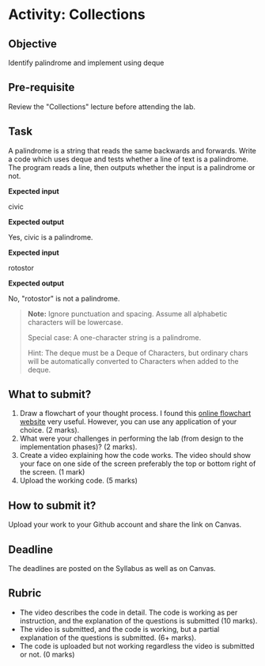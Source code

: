 # Activity: Collections

## Objective

Identify palindrome and implement using deque 

## Pre-requisite

Review the "Collections" lecture before attending the lab. 

## Task

A palindrome is a string that reads the same backwards and forwards. Write a code which uses deque and tests whether a line of text is a palindrome. 
The program reads a line, then outputs whether the input is a palindrome or not.

__Expected input__

civic

__Expected output__

Yes, civic is a palindrome.

__Expected input__

rotostor

__Expected output__

No, "rotostor" is not a palindrome.

>**Note:** Ignore punctuation and spacing. Assume all alphabetic characters will be lowercase.
>
>Special case: A one-character string is a palindrome.
>
>Hint: The deque must be a Deque of Characters, but ordinary chars will be automatically converted to Characters when added to the deque.

## What to submit?
  
1. Draw a flowchart of your thought process. I found this [online flowchart website](http://www.draw.io) very useful. However, you can use any application of your choice. (2 marks).
2. What were your challenges in performing the lab (from design to the implementation phases)? (2 marks).  
3. Create a video explaining how the code works. The video should show your face on one side of the screen preferably the top or bottom right of the screen. (1 mark)
4. Upload the working code. (5 marks)

## How to submit it?
Upload your work to your Github account and share the link on Canvas.

## Deadline

The deadlines are posted on the Syllabus as well as on Canvas.

## Rubric

- The video describes the code in detail. The code is working as per instruction, and the explanation of the questions is submitted (10 marks).  
- The video is submitted, and the code is working, but a partial explanation of the questions is submitted. (6+ marks).  
- The code is uploaded but not working regardless the video is submitted or not. (0 marks)
